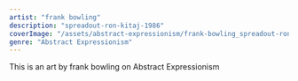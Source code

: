 ```yaml
---
artist: "frank bowling"
description: "spreadout-ron-kitaj-1986"
coverImage: "/assets/abstract-expressionism/frank-bowling_spreadout-ron-kitaj-1986.jpg"
genre: "Abstract Expressionism"
---
```

This is an art by frank bowling on Abstract Expressionism

